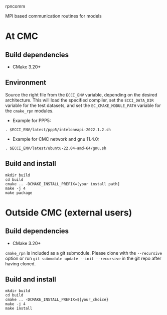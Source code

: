 rpncomm

MPI based communication routines for models

# At CMC

## Build dependencies

- CMake 3.20+

## Environment

Source the right file from the `ECCI_ENV` variable, depending on the desired
architecture.  This will load the specified compiler, set the
`ECCI_DATA_DIR` variable for the test datasets, and set the
`EC_CMAKE_MODULE_PATH` variable for the `cmake_rpn` modules.

- Example for PPP5:

```
. $ECCI_ENV/latest/ppp5/inteloneapi-2022.1.2.sh
```

- Example for CMC network and gnu 11.4.0:

```
. $ECCI_ENV/latest/ubuntu-22.04-amd-64/gnu.sh
```

## Build and install

```
mkdir build
cd build
cmake .. -DCMAKE_INSTALL_PREFIX=[your install path]
make -j 4
make package
```

# Outside CMC (external users)

## Build dependencies

- CMake 3.20+

`cmake_rpn` is included as a git submodule.  Please clone with the
`--recursive` option or run `git submodule update --init --recursive` in the
git repo after having cloned.

## Build and install

```
mkdir build
cd build
cmake .. -DCMAKE_INSTALL_PREFIX=${your_choice}
make -j 4
make install
```
